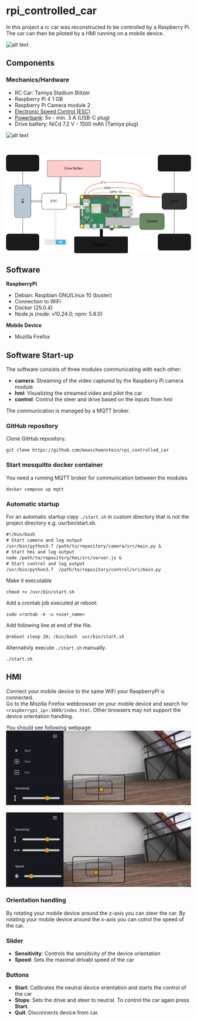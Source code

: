 # rpi_controlled_car
In this project a rc car was reconstructed to be controlled by a Raspberry Pi. The car can then be piloted by a HMI running on a mobile device. 

![alt text](https://github.com/maxschoenstein/rpi_controlled_car_data/blob/main/demo.gif "rc_car_components")

## Components
### Mechanics/Hardware
* RC Car: Tamiya Stadium Blitzer
* Raspberry Pi 4 1 GB 
* Raspberry Pi Camera module 2
* [Electronic Speed Control (ESC)](./data/pdf/euro_speedo_manual.pdf)
* [Powerbank](https://www.amazon.de/dp/B0C99KW2YQ?starsLeft=1&ref_=cm_sw_r_cso_em_apan_dp_1AEE1RMAXBRPCCMASA4N): 5v - min. 3 A (USB-C plug)
* Drive battery: NiCd 7.2 V - 1500 mAh (Tamiya plug)


![alt text](data/drawio/rc_car_components.png "rc_car_components")

<br>

![alt text](data/drawio/rc_car_architecture.png "rc_car_architecture")

## Software
**RaspberryPi**
* Debian: Raspbian GNU/Linux 10 (buster)
* Connection to WiFi
* Docker (25.0.4)
* Node.js (node: v10.24.0; npm: 5.8.0)

**Mobile Device**
* Mozilla Firefox

## Software Start-up
The software consists of three modules communicating with each other:
* **camera**: Streaming of the video captured by the Raspberry Pi camera module
* **hmi**: Visualizing the streamed video and pilot the car
* **control**: Control the steer and drive based on the inputs from hmi

The communication is managed by a MQTT broker.
### GitHub repository
Clone GitHub repository.
```
git clone https://github.com/maxschoenstein/rpi_controlled_car
```

### Start mosquitto docker container
You need a running MQTT broker for communication between the modules
```
docker compose up mqtt
```

### Automatic startup 
For an automatic startup copy `./start.sh` in custom directory that is not the project directory e.g. usr/bin/start.sh.
```
#!/bin/bash
# Start camera and log output
/usr/bin/python3.7 /path/to/repository/camera/src/main.py &
# Start hmi and log output
node /path/to/repository/hmi/src/server.js &
# Start control and log output
/usr/bin/python3.7  /path/to/repository/control/src/main.py
```
Make it executable
```
chmod +x /usr/bin/start.sh
```

Add a crontab job executed at reboot:
```
sudo crontab -e -u <user_name>
```
Add following line at end of the file. 
```
@reboot sleep 20; /bin/bash  usr/bin/start.sh
```

Alternativly execute  `./start.sh` manually.
```
./start.sh
```
## HMI
Connect your mobile device to the same WiFi your RaspberryPi is connected. <br>
Go to the Mozilla Firefox webbrowser on your mobile device and search for ``<raspberrypi_ip>:3000/index.html``. Other browsers may not support the device orientation handling.

You should see following webpage: <br>
![alt text](data\jpg/hmi_demo_1.jpg "Title") 
<br>
<br>
![alt text](data\jpg/hmi_demo_2.jpg "Title")
### Orientation handling
By rotating your mobile device around the z-axis you can steer the car. 
By rotating your mobile device around the x-axis you can cotrol the speed of the car. 
### Slider
* **Sensitivity**: Controls the sensitivity of the device orientation
* **Speed**: Sets the maximal drivabl speed of the car
### Buttons
* **Start**: Calibrates the neutral device orientation and starts the control of the car
* **Stops**: Sets the drive and steer to neutral. To control the car again press **Start**.
* **Quit**: Disconnects device from car.